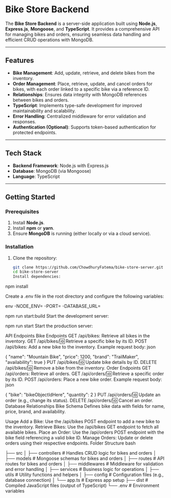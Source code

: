 # Bike Store Backend

The **Bike Store Backend** is a server-side application built using **Node.js**, **Express.js**, **Mongoose**, and **TypeScript**. It provides a comprehensive API for managing bikes and orders, ensuring seamless data handling and efficient CRUD operations with MongoDB.

---

## Features

- **Bike Management**: Add, update, retrieve, and delete bikes from the inventory.
- **Order Management**: Place, retrieve, update, and cancel orders for bikes, with each order linked to a specific bike via a reference ID.
- **Relationships**: Ensures data integrity with MongoDB references between bikes and orders.
- **TypeScript**: Implements type-safe development for improved maintainability and scalability.
- **Error Handling**: Centralized middleware for error validation and responses.
- **Authentication (Optional)**: Supports token-based authentication for protected endpoints.

---

## Tech Stack

- **Backend Framework**: Node.js with Express.js
- **Database**: MongoDB (via Mongoose)
- **Language**: TypeScript

---

## Getting Started

### Prerequisites

1. Install **Node.js**.
2. Install **npm** or **yarn**.
3. Ensure **MongoDB** is running (either locally or via a cloud service).

### Installation

1. Clone the repository:
   ```bash
   git clone https://github.com/ChowdhuryFatema/bike-store-server.git
   cd bike-store-server
   Install dependencies:
   ```

npm install

Create a .env file in the root directory and configure the following variables:

env
-NODE_ENV=
-PORT=
-DATABASE_URL=

npm run start:build
Start the development server:

npm run start
Start the production server:

API Endpoints
Bike Endpoints
GET /api/bikes: Retrieve all bikes in the inventory.
GET /api/bikes/:id: Retrieve a specific bike by its ID.
POST /api/bikes: Add a new bike to the inventory.
Example request body:
json

{
"name": "Mountain Bike",
"price": 1200,
"brand": "TrailMaker",
"availability": true
}
PUT /api/bikes/:id: Update bike details by ID.
DELETE /api/bikes/:id: Remove a bike from the inventory.
Order Endpoints
GET /api/orders: Retrieve all orders.
GET /api/orders/:id: Retrieve a specific order by its ID.
POST /api/orders: Place a new bike order.
Example request body:
json

{
"bike": "bikeObjectIdHere",
"quantity": 2
}
PUT /api/orders/:id: Update an order (e.g., change its status).
DELETE /api/orders/:id: Cancel an order.
Database Relationships
Bike Schema
Defines bike data with fields for name, price, brand, and availability.

Usage
Add a Bike: Use the /api/bikes POST endpoint to add a new bike to the inventory.
Retrieve Bikes: Use the /api/bikes GET endpoint to fetch all available bikes.
Place an Order: Use the /api/orders POST endpoint with the bike field referencing a valid bike ID.
Manage Orders: Update or delete orders using their respective endpoints.
Folder Structure
bash

├── src
│ ├── controllers # Handles CRUD logic for bikes and orders
│ ├── models # Mongoose schemas for bikes and orders
│ ├── routes # API routes for bikes and orders
│ ├── middlewares # Middleware for validation and error handling
│ ├── services # Business logic for operations
│ ├── utils # Utility functions and helpers
│ ├── config # Configuration files (e.g., database connection)
│ └── app.ts # Express app setup
├── dist # Compiled JavaScript files (output of TypeScript)
└── .env # Environment variables
